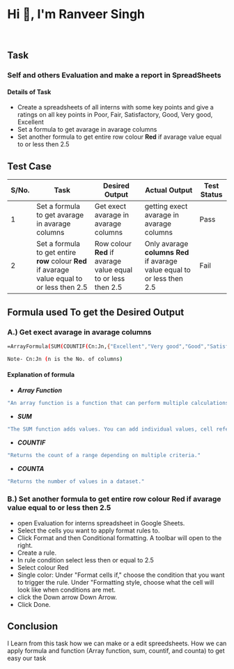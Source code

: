 # Hi 👋, I'm Ranveer Singh
<br>

## Task
### Self and others Evaluation and make a report in SpreadSheets
#### Details of Task 
- Create a spreadsheets of all interns with some key points and give a ratings on all key points in Poor, Fair, Satisfactory, Good, Very good, Excellent
- Set a formula to get avarage in avarage columns
- Set another formula to get entire row  colour **Red** if avarage value equal to or less then 2.5

## Test Case
|S/No.| Task | Desired Output | Actual Output  | Test Status |
|-----|------|----------------|----------------|-------------|
|1| Set a formula to get avarage in avarage columns | Get exect avarage in avarage columns | getting exect avarage in avarage columns | Pass |
|2| Set a formula to get entire **row**  colour **Red** if avarage value equal to or less then 2.5 | Row  colour **Red** if avarage value equal to or less then 2.5 | Only avarage **columns Red** if avarage value equal to or less then 2.5 | Fail |

## Formula used To get the Desired Output
### A.) Get exect avarage in avarage columns
```sh
=ArrayFormula(SUM(COUNTIF(Cn:Jn,{"Excellent","Very good","Good","Satisfactory","Fair","Poor"})*{5,4,3,2,1,0}))/COUNTA(Cn:Jn)
```
```sh
Note- Cn:Jn (n is the No. of columns)
```
#### Explanation of formula 
- **_Array Function_**
```sh
"An array function is a function that can perform multiple calculations on one or more items in an array."
```
- **_SUM_**
```sh
"The SUM function adds values. You can add individual values, cell references or ranges or a mix of all three. For example: =SUM(A2:A10) Adds the values in cells A2:10."
```
- **_COUNTIF_**
```sh
"Returns the count of a range depending on multiple criteria."
```
- **_COUNTA_**
```sh
"Returns the number of values in a dataset."
```
### B.) Set another formula to get entire row  colour **Red** if avarage value equal to or less then 2.5

- open Evaluation for interns spreadsheet in Google Sheets.
- Select the cells you want to apply format rules to.
- Click Format and then Conditional formatting. A toolbar will open to the right.
- Create a rule.
- In rule condition select less then or equal to 2.5
- Select colour Red
- Single color: Under "Format cells if," choose the condition that you want to trigger the rule. Under "Formatting style, choose what the cell will look like when conditions are met.
- click the Down arrow Down Arrow.
- Click Done.
## Conclusion
I Learn from this task how we can make or a edit spreedsheets. How we can apply formula and function (Array function, sum, countif, and counta) to get easy our task 


